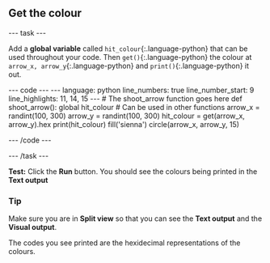 <h2 class="c-project-heading--task">Get the colour</h2>

--- task ---

Add a **global variable** called `hit_colour`{:.language-python} that can be used throughout your code. Then `get()`{:.language-python} the colour at `arrow_x, arrow_y`{:.language-python} and `print()`{:.language-python} it out.

<div class="c-project-code">
--- code ---
---
language: python
line_numbers: true
line_number_start: 9
line_highlights: 11, 14, 15
---
# The shoot_arrow function goes here     
def shoot_arrow():
    global hit_colour  # Can be used in other functions  
    arrow_x = randint(100, 300)  
    arrow_y = randint(100, 300) 
    hit_colour = get(arrow_x, arrow_y).hex
    print(hit_colour)
    fill('sienna')
    circle(arrow_x, arrow_y, 15)

--- /code ---
</div>

--- /task ---

**Test:** Click the **Run** button. You should see the colours being printed in the **Text output**

<div class="c-project-callout c-project-callout--tip">

### Tip
Make sure you are in **Split view** so that you can see the **Text output** and the **Visual output**.

The codes you see printed are the hexidecimal representations of the colours.

</div>


